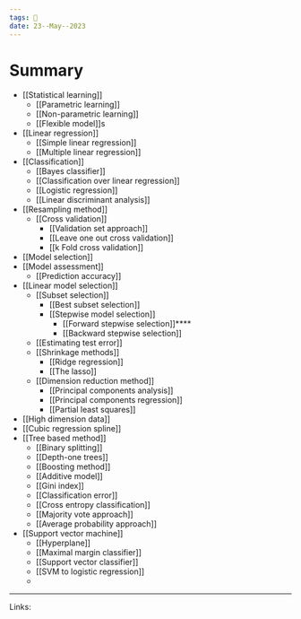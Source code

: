 ```yaml
---
tags: 🌱
date: 23--May--2023
---
```


# Summary
- [[Statistical learning]]
    - [[Parametric learning]]
    - [[Non-parametric learning]]
    - [[Flexible model]]s
- [[Linear regression]]
    - [[Simple linear regression]]
    - [[Multiple linear regression]]
- [[Classification]]
    - [[Bayes classifier]]
    - [[Classification over linear regression]]
    - [[Logistic regression]]
    - [[Linear discriminant analysis]]
- [[Resampling method]]
    - [[Cross validation]]
        - [[Validation set approach]]
        - [[Leave one out cross validation]]
        - [[k Fold cross validation]]
- [[Model selection]]
- [[Model assessment]]
    - [[Prediction accuracy]]
- [[Linear model selection]]
    - [[Subset selection]]
        - [[Best subset selection]]
        - [[Stepwise model selection]]
            - [[Forward stepwise selection]]****
            - [[Backward stepwise selection]]
    - [[Estimating test error]]
    - [[Shrinkage methods]]
        - [[Ridge regression]]
        - [[The lasso]]
    - [[Dimension reduction method]]
        - [[Principal components analysis]]
        - [[Principal components regression]]
        - [[Partial least squares]]
- [[High dimension data]]
- [[Cubic regression spline]]
- [[Tree based method]]
    - [[Binary splitting]]
    - [[Depth-one trees]]
    - [[Boosting method]]
    - [[Additive model]]
    - [[Gini index]]
    - [[Classification error]]
    - [[Cross entropy classification]]
    - [[Majority vote approach]]
    - [[Average probability approach]]
- [[Support vector machine]]
    - [[Hyperplane]]
    - [[Maximal margin classifier]]
    - [[Support vector classifier]]
    - [[SVM to logistic regression]]
    - 

---
Links: 